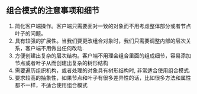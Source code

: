 ## 组合模式的注意事项和细节

1.  简化客户端操作。客户端只需要面对一致的对象而不用考虑整体部分或者节点叶子的问题。
2.  具有较强的扩展性。当我们要更改组合对象时，我们只需要调整内部的层次关系，客户端不用做出任何改动.
3.  方便创建出复杂的层次结构。客户端不用理会组合里面的组成细节，容易添加节点或者叶子从而创建出复杂的树形结构
4.  需要遍历组织机构，或者处理的对象具有树形结构时, 非常适合使用组合模式.
5.  要求较高的抽象性，如果节点和叶子有很多差异性的话，比如很多方法和属性都不一样，不适合使用组合模式